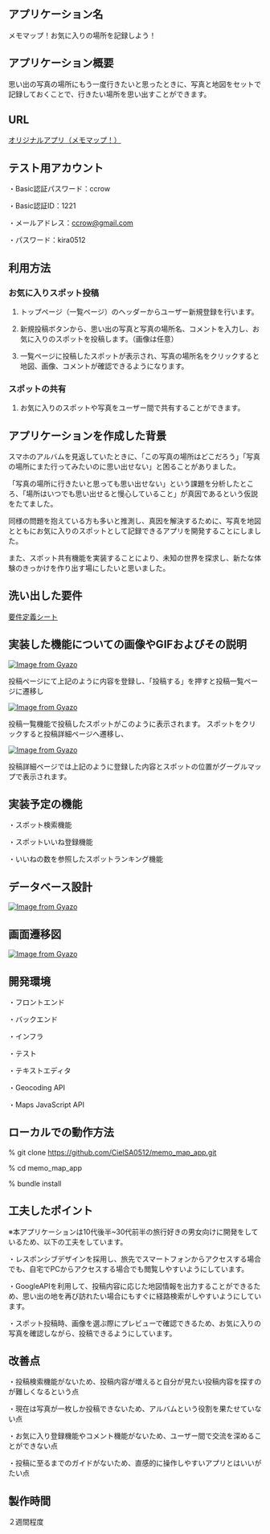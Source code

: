 ## アプリケーション名
メモマップ！お気に入りの場所を記録しよう！

## アプリケーション概要
思い出の写真の場所にもう一度行きたいと思ったときに、写真と地図をセットで記録しておくことで、行きたい場所を思い出すことができます。

## URL
[オリジナルアプリ（メモマップ！）](https://memo-map-app.onrender.com/)

## テスト用アカウント
・Basic認証パスワード：ccrow

・Basic認証ID：1221

・メールアドレス：ccrow@gmail.com

・パスワード：kira0512

## 利用方法
### お気に入りスポット投稿
1. トップページ（一覧ページ）のヘッダーからユーザー新規登録を行います。

2. 新規投稿ボタンから、思い出の写真と写真の場所名、コメントを入力し、お気に入りのスポットを投稿します。（画像は任意）

3. 一覧ページに投稿したスポットが表示され、写真の場所名をクリックすると地図、画像、コメントが確認できるようになります。

### スポットの共有
1. お気に入りのスポットや写真をユーザー間で共有することができます。

## アプリケーションを作成した背景
スマホのアルバムを見返していたときに、「この写真の場所はどこだろう」「写真の場所にまた行ってみたいのに思い出せない」と困ることがありました。

「写真の場所に行きたいと思っても思い出せない」という課題を分析したところ、「場所はいつでも思い出せると慢心していること」が真因であるという仮説をたてました。

同様の問題を抱えている方も多いと推測し、真因を解決するために、写真を地図とともにお気に入りのスポットとして記録できるアプリを開発することにしました。

また、スポット共有機能を実装することにより、未知の世界を探求し、新たな体験のきっかけを作り出す場にしたいと思いました。

## 洗い出した要件
[要件定義シート](https://docs.google.com/spreadsheets/d/1kwqFta0C9vtsV74f3kp42rPwFPkBRZJi30nvM17rADk/edit?usp=sharing)

## 実装した機能についての画像やGIFおよびその説明
[![Image from Gyazo](https://i.gyazo.com/968747ece35b9c10d3f053b461d586ff.png)](https://gyazo.com/968747ece35b9c10d3f053b461d586ff)

投稿ページにて上記のように内容を登録し、「投稿する」を押すと投稿一覧ページに遷移し

[![Image from Gyazo](https://i.gyazo.com/f3f3ba5bc53fdfdd86035acc725d7f3b.png)](https://gyazo.com/f3f3ba5bc53fdfdd86035acc725d7f3b)

投稿一覧機能で投稿したスポットがこのように表示されます。
スポットをクリックすると投稿詳細ページへ遷移し、

[![Image from Gyazo](https://i.gyazo.com/b87090b731a0b163f6caad568de8de8b.jpg)](https://gyazo.com/b87090b731a0b163f6caad568de8de8b)

投稿詳細ページでは上記のように登録した内容とスポットの位置がグーグルマップで表示されます。

## 実装予定の機能
・スポット検索機能

・スポットいいね登録機能

・いいねの数を参照したスポットランキング機能

## データベース設計
[![Image from Gyazo](https://i.gyazo.com/22d464eaee01a4e1faf2b9904c3e9efb.png)](https://gyazo.com/22d464eaee01a4e1faf2b9904c3e9efb)

## 画面遷移図
[![Image from Gyazo](https://i.gyazo.com/2be5e5dabbc568cb63f2aec1619890c1.png)](https://gyazo.com/2be5e5dabbc568cb63f2aec1619890c1)

## 開発環境
・フロントエンド

・バックエンド

・インフラ

・テスト

・テキストエディタ

・Geocoding API

・Maps JavaScript API

## ローカルでの動作方法
% git clone https://github.com/CielSA0512/memo_map_app.git

% cd memo_map_app

% bundle install

## 工夫したポイント
※本アプリケーションは10代後半~30代前半の旅行好きの男女向けに開発をしているため、以下の工夫をしています。

・レスポンシブデザインを採用し、旅先でスマートフォンからアクセスする場合でも、自宅でPCからアクセスする場合でも閲覧しやすいようにしています。

・GoogleAPIを利用して、投稿内容に応じた地図情報を出力することができるため、思い出の地を再び訪れたい場合にもすぐに経路検索がしやすいようにしています。

・スポット投稿時、画像を選ぶ際にプレビューで確認できるため、お気に入りの写真を確認しながら、投稿できるようにしています。

## 改善点
・投稿検索機能がないため、投稿内容が増えると自分が見たい投稿内容を探すのが難しくなるという点

・現在は写真が一枚しか投稿できないため、アルバムという役割を果たせていない点

・お気に入り登録機能やコメント機能がないため、ユーザー間で交流を深めることができない点

・投稿に至るまでのガイドがないため、直感的に操作しやすいアプリとはいいがたい点

## 製作時間
２週間程度
